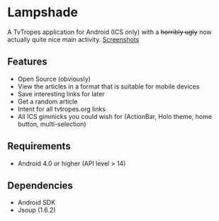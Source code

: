 Lampshade
=========

A TvTropes application for Android (ICS only) with a ~~horribly ugly~~ now actually quite nice main activity.
[Screenshots](https://imgur.com/a/aDygm)

## Features

* Open Source (obviously)
* View the articles in a format that is suitable for mobile devices
* Save interesting links for later
* Get a random article
* Intent for all tvtropes.org links
* All ICS gimmicks you could wish for (ActionBar, Holo theme, home button, multi-selection)

## Requirements

* Android 4.0 or higher (API level > 14)


## Dependencies

* Android SDK
* Jsoup (1.6.2)
